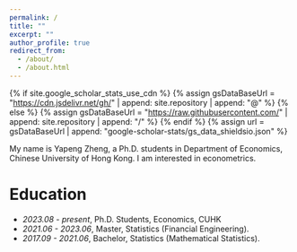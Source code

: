 ```yaml
---
permalink: /
title: ""
excerpt: ""
author_profile: true
redirect_from: 
  - /about/
  - /about.html
---
```


{% if site.google_scholar_stats_use_cdn %}
{% assign gsDataBaseUrl = "https://cdn.jsdelivr.net/gh/" | append: site.repository | append: "@" %}
{% else %}
{% assign gsDataBaseUrl = "https://raw.githubusercontent.com/" | append: site.repository | append: "/" %}
{% endif %}
{% assign url = gsDataBaseUrl | append: "google-scholar-stats/gs_data_shieldsio.json" %}

<span class='anchor' id='about-me'></span>

My name is Yapeng Zheng, a Ph.D. students in Department of Economics, Chinese University of Hong Kong. I am interested in econometrics. 





# Education
- *2023.08 - present*, Ph.D. Students, Economics, CUHK
- *2021.06 - 2023.06*, Master, Statistics (Financial Engineering).
- *2017.09 - 2021.06*, Bachelor, Statistics (Mathematical Statistics). 

